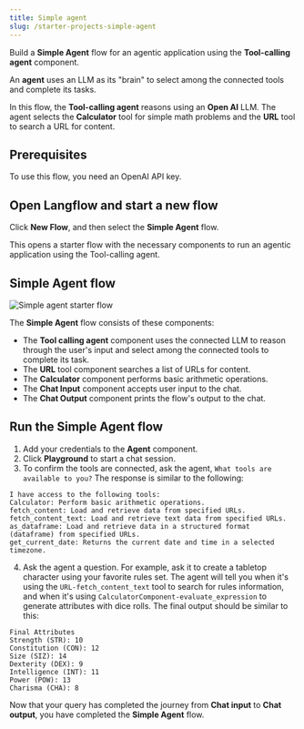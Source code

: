 ```yaml
---
title: Simple agent
slug: /starter-projects-simple-agent
---
```


Build a **Simple Agent** flow for an agentic application using the **Tool-calling agent** component.

An **agent** uses an LLM as its "brain" to select among the connected tools and complete its tasks.

In this flow, the **Tool-calling agent** reasons using an **Open AI** LLM.
The agent selects the **Calculator** tool for simple math problems and the **URL** tool to search a URL for content.

## Prerequisites

To use this flow, you need an OpenAI API key.

## Open Langflow and start a new flow

Click **New Flow**, and then select the **Simple Agent** flow.

This opens a starter flow with the necessary components to run an agentic application using the Tool-calling agent.

## Simple Agent flow

![Simple agent starter flow](/img/starter-flow-simple-agent.png)

The **Simple Agent** flow consists of these components:

* The **Tool calling agent** component uses the connected LLM to reason through the user's input and select among the connected tools to complete its task.
* The **URL** tool component searches a list of URLs for content.
* The **Calculator** component performs basic arithmetic operations.
* The **Chat Input** component accepts user input to the chat.
* The **Chat Output** component prints the flow's output to the chat.

## Run the Simple Agent flow

1. Add your credentials to the **Agent** component.
2. Click **Playground** to start a chat session.
3. To confirm the tools are connected, ask the agent, `What tools are available to you?`
The response is similar to the following:
```text
I have access to the following tools:
Calculator: Perform basic arithmetic operations.
fetch_content: Load and retrieve data from specified URLs.
fetch_content_text: Load and retrieve text data from specified URLs.
as_dataframe: Load and retrieve data in a structured format (dataframe) from specified URLs.
get_current_date: Returns the current date and time in a selected timezone.
```
4. Ask the agent a question. For example, ask it to create a tabletop character using your favorite rules set.
The agent will tell you when it's using the `URL-fetch_content_text` tool to search for rules information, and when it's using `CalculatorComponent-evaluate_expression` to generate attributes with dice rolls.
The final output should be similar to this:

```text
Final Attributes
Strength (STR): 10
Constitution (CON): 12
Size (SIZ): 14
Dexterity (DEX): 9
Intelligence (INT): 11
Power (POW): 13
Charisma (CHA): 8
```

Now that your query has completed the journey from **Chat input** to **Chat output**, you have completed the **Simple Agent** flow.
